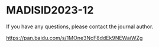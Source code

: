 # MADISID2023-12
If you have any questions, please contact the journal author.

https://pan.baidu.com/s/1MOne3NcF8ddEk9NEWaiWZg


